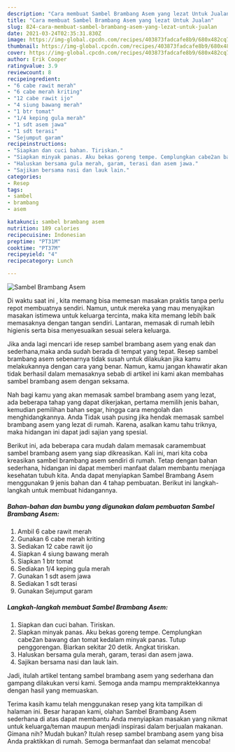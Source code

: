 ```yaml
---
description: "Cara membuat Sambel Brambang Asem yang lezat Untuk Jualan"
title: "Cara membuat Sambel Brambang Asem yang lezat Untuk Jualan"
slug: 824-cara-membuat-sambel-brambang-asem-yang-lezat-untuk-jualan
date: 2021-03-24T02:35:31.830Z
image: https://img-global.cpcdn.com/recipes/403873fadcafe8b9/680x482cq70/sambel-brambang-asem-foto-resep-utama.jpg
thumbnail: https://img-global.cpcdn.com/recipes/403873fadcafe8b9/680x482cq70/sambel-brambang-asem-foto-resep-utama.jpg
cover: https://img-global.cpcdn.com/recipes/403873fadcafe8b9/680x482cq70/sambel-brambang-asem-foto-resep-utama.jpg
author: Erik Cooper
ratingvalue: 3.9
reviewcount: 8
recipeingredient:
- "6 cabe rawit merah"
- "6 cabe merah kriting"
- "12 cabe rawit ijo"
- "4 siung bawang merah"
- "1 btr tomat"
- "1/4 keping gula merah"
- "1 sdt asem jawa"
- "1 sdt terasi"
- "Sejumput garam"
recipeinstructions:
- "Siapkan dan cuci bahan. Tiriskan."
- "Siapkan minyak panas. Aku bekas goreng tempe. Cemplungkan cabe2an bawang dan tomat kedalam minyak panas. Tutup penggorengan. Biarkan sekitar 20 detik. Angkat tiriskan."
- "Haluskan bersama gula merah, garam, terasi dan asem jawa."
- "Sajikan bersama nasi dan lauk lain."
categories:
- Resep
tags:
- sambel
- brambang
- asem

katakunci: sambel brambang asem 
nutrition: 189 calories
recipecuisine: Indonesian
preptime: "PT31M"
cooktime: "PT37M"
recipeyield: "4"
recipecategory: Lunch

---
```



![Sambel Brambang Asem](https://img-global.cpcdn.com/recipes/403873fadcafe8b9/680x482cq70/sambel-brambang-asem-foto-resep-utama.jpg)

Di waktu  saat ini , kita memang bisa memesan masakan praktis tanpa perlu repot membuatnya sendiri. Namun, untuk mereka yang mau menyajikan masakan istimewa untuk keluarga tercinta, maka kita memang lebih baik memasaknya dengan tangan sendiri. Lantaran, memasak di rumah lebih higienis serta bisa menyesuaikan sesuai selera keluarga.

Jika anda lagi mencari ide resep sambel brambang asem yang enak dan sederhana,maka anda sudah berada di tempat yang tepat. Resep sambel brambang asem  sebenarnya tidak susah untuk dilakukan jika kamu melakukannya dengan cara yang benar. Namun, kamu jangan khawatir akan tidak berhasil dalam memasaknya 
sebab di artikel ini kami akan membahas sambel brambang asem dengan seksama.  



Nah bagi kamu yang akan memasak sambel brambang asem yang lezat, ada beberapa tahap yang dapat dikerjakan, pertama memilih jenis bahan, kemudian pemilihan bahan segar, hingga cara mengolah dan menghidangkannya. Anda Tidak usah pusing jika hendak memasak sambel brambang asem yang lezat di rumah. Karena, asalkan kamu  tahu triknya, maka hidangan ini dapat jadi sajian yang spesial.

Berikut ini, ada beberapa cara mudah dalam memasak caramembuat sambel brambang asem yang siap dikreasikan. Kali ini, mari kita coba kreasikan sambel brambang asem sendiri di rumah. Tetap dengan bahan sederhana, hidangan ini dapat memberi manfaat dalam membantu menjaga kesehatan tubuh kita. Anda dapat menyiapkan Sambel Brambang Asem menggunakan 9 jenis bahan dan 4 tahap pembuatan. Berikut ini langkah-langkah untuk membuat hidangannya.

<!--inarticleads1-->

##### Bahan-bahan dan bumbu yang digunakan dalam pembuatan Sambel Brambang Asem:

1. Ambil 6 cabe rawit merah
1. Gunakan 6 cabe merah kriting
1. Sediakan 12 cabe rawit ijo
1. Siapkan 4 siung bawang merah
1. Siapkan 1 btr tomat
1. Sediakan 1/4 keping gula merah
1. Gunakan 1 sdt asem jawa
1. Sediakan 1 sdt terasi
1. Gunakan Sejumput garam




<!--inarticleads2-->

##### Langkah-langkah membuat Sambel Brambang Asem:

1. Siapkan dan cuci bahan. Tiriskan.
1. Siapkan minyak panas. Aku bekas goreng tempe. Cemplungkan cabe2an bawang dan tomat kedalam minyak panas. Tutup penggorengan. Biarkan sekitar 20 detik. Angkat tiriskan.
1. Haluskan bersama gula merah, garam, terasi dan asem jawa.
1. Sajikan bersama nasi dan lauk lain.




Jadi, itulah artikel tentang  sambel brambang asem  yang sederhana dan gampang dilakukan versi kami. Semoga anda mampu mempraktekkannya dengan hasil yang memuaskan. 

Terima kasih kamu telah menggunakan resep yang kita tampilkan di halaman ini. Besar harapan kami, olahan  Sambel Brambang Asem sederhana di atas dapat membantu Anda menyiapkan masakan yang nikmat untuk keluarga/teman maupun menjadi inspirasi dalam berjualan makanan. Gimana nih? Mudah bukan? Itulah resep sambel brambang asem yang bisa Anda praktikkan di rumah. Semoga bermanfaat dan selamat mencoba!

